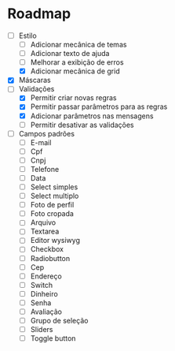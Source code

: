 # Roadmap

- [ ] Estilo
  - [ ] Adicionar mecânica de temas
  - [ ] Adicionar texto de ajuda
  - [ ] Melhorar a exibição de erros
  - [x] Adicionar mecânica de grid
- [x] Máscaras
- [ ] Validações
  - [x] Permitir criar novas regras
  - [x] Permitir passar parâmetros para as regras
  - [x] Adicionar parâmetros nas mensagens
  - [ ] Permitir desativar as validações
- [ ] Campos padrões
  - [ ] E-mail
  - [ ] Cpf
  - [ ] Cnpj
  - [ ] Telefone
  - [ ] Data
  - [ ] Select simples
  - [ ] Select multiplo
  - [ ] Foto de perfil
  - [ ] Foto cropada
  - [ ] Arquivo
  - [ ] Textarea
  - [ ] Editor wysiwyg
  - [ ] Checkbox
  - [ ] Radiobutton
  - [ ] Cep
  - [ ] Endereço
  - [ ] Switch
  - [ ] Dinheiro
  - [ ] Senha
  - [ ] Avaliação
  - [ ] Grupo de seleção
  - [ ] Sliders
  - [ ] Toggle button
